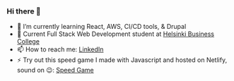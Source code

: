 ### Hi there 👋
- 🌱 I’m currently learning React, AWS, CI/CD tools, & Drupal
- 📜 Current Full Stack Web Development student at <a href="https://en.bc.fi/qualifications/full-stack-web-developer-program/" target="HBC">Helsinki Business College</a>  
- 📫 How to reach me: <a href="https://www.linkedin.com/in/eric-coles-msc-0b185114a/" target="LinkedIn">LinkedIn</a>         
- ⚡ Try out this speed game I made with Javascript and hosted on Netlify, sound on 😉: <a href="https://pikagame.netlify.app/" target="speedgame">Speed Game</a>  
<!--
**Ericcoles/Ericcoles** is a ✨ _special_ ✨ repository because its `README.md` (this file) appears on your GitHub profile.

Here are some ideas to get you started:

- 🔭 I’m currently working on ...
- 🌱 I’m currently learning ...
- 👯 I’m looking to collaborate on ...
- 🤔 I’m looking for help with ...
- 💬 Ask me about ...
- 📫 How to reach me: ...
- 😄 Pronouns: ...
- ⚡ Fun fact: ...
-->
